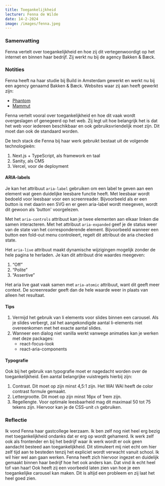 ```yaml
---
title: Toegankelijkheid
lecturer: Fenna de Wilde
date: 14-2-2024
image: /images/fenna.jpeg
---
```


### Samenvatting

Fenna vertelt over toegankelijkheid en hoe zij dit vertegenwoordigt op het internet en binnen haar bedrijf. Zij werkt nu
bij de agency Bakken & Bæck.

### Notities

Fenna heeft na haar studie bij Build in Amsterdam gewerkt en werkt nu bij een agency genaamd Bakken & Bæck. Websites
waar zij aan heeft gewerkt zijn:

- [Phantom](https://phantom.app/)
- [Mammut](https://www.mammut.com/us/en)

Fenna vertelt vooral over toegankelijkheid en hoe dit vaak wordt overgeslagen of genegeerd op het web. Zij legt uit hoe
belangrijk het is dat het web voor iedereen beschikbaar en ook gebruiksvriendelijk moet zijn. Dit moet dan ook de
standaard worden.

De tech stack die Fenna bij haar werk gebruikt bestaat uit de volgende technologieën:

1. Next.js + TypeScript, als framework en taal
2. Sanity, als CMS
3. Vercel, voor de deployment

#### ARIA-labels

Je kan het attribuut `aria-label` gebruiken om een label te geven aan een element wat geen duidelijke leesbare functie
heeft. Met leesbaar wordt bedoeld voor leesbaar voor een screenreader. Bijvoorbeeld als er een button is met daarin een
SVG en er geen aria-label wordt meegeven, wordt dit gewoon als 'button' voorgelezen.

Met het `aria-controls` attribuut kan je twee elementen aan elkaar linken die samen interacteren. Met het
attribuut `aria-expanded` geef je de status weer van de state van het corresponderende element. Bijvoorbeeld wanneer een
button een fold-out menu controleert, regelt dit attribuut de aria checked state.

Het `aria-live` attribuut maakt dynamische wijzigingen mogelijk zonder de hele pagina te herladen. Je kan dit attribuut
drie waardes meegeven:

1. “Off”
2. “Polite”
3. “Assertive”

Het aria live gaat vaak samen met `aria-atomic` attribuut, want dit geeft meer context. De screenreader geeft dan de
hele waarde weer in plaats van alleen het resultaat.

#### Tips

1. Vermijd het gebruik van li elements voor slides binnen een carousel. Als je slides verbergt, zal het aangekondigde
   aantal li-elements niet overeenkomen met het exacte aantal slides.
2. Wanneer een dialog niet vanilla werkt vanwege animaties kan je werken met deze packages:
    - react-focus-look
    - react-aria-components

#### Typografie

Ook bij het gebruik van typografie moet er nagedacht worden over de toegankelijkheid. Een aantal belangrijke vuistregels
hierbij zijn:

1. Contrast. Dit moet op zijn minst 4,5:1 zijn. Het WAI WAI heeft de color contrast formule gemaakt.
2. Lettergrootte. Dit moet op zijn minst 16px of 1rem zijn.
3. Regellengte. Voor optimale leesbaarheid mag dit maximaal 50 tot 75 tekens zijn. Hiervoor kan je de CSS-unit `ch`
   gebruiken.

### Reflectie

Ik vond Fenna haar gastcollege leerzaam. Ik ben zelf nog niet heel erg bezig met toegankelijkheid ondanks dat er erg op
wordt gehamerd. Ik werk zelf ook als frontender en bij het bedrijf waar ik werk wordt er ook geen aandacht besteed aan
toegankelijkheid. Dit stimuleert mij niet echt om hier zelf tijd aan te besteden tenzij het expliciet wordt verwacht
vanuit school. Ik wil hier wel aan gaan werken. Fenna heeft zich hiervoor ingezet en duidelijk gemaakt binnen haar
bedrijf hoe het ook anders kan. Dat vind ik echt heel tof van haar! Ook heeft zij een voorbeeld laten zien van hoe je
een toegankelijke carousel kan maken. Dit is altijd een probleem en zij laat het heel goed zien.